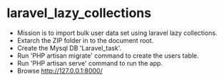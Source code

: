# laravel_lazy_collections
- Mission is to import bulk user data set using laravel lazy collections.
- Extarch the ZIP folder in to the document root.
- Create the Mysql DB 'Laravel_task'.
- Run 'PHP artisan migrate' command to create the users table.
- Run 'PHP artisan serve' command to run the app.
- Browse http://127.0.0.1:8000/

